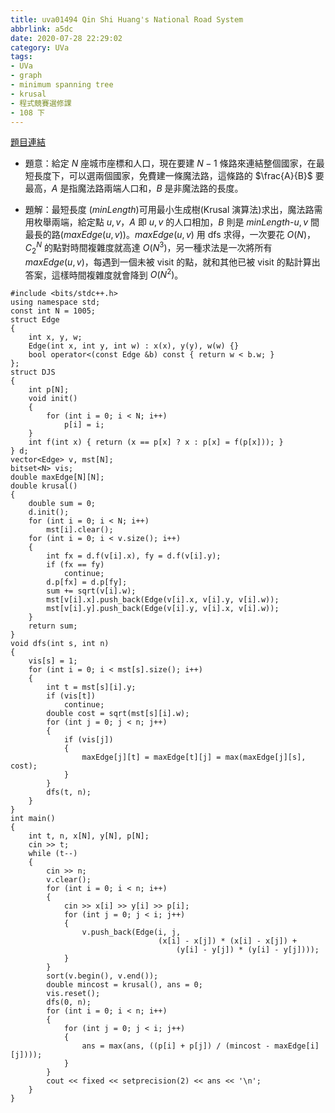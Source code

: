 ```yaml
---
title: uva01494 Qin Shi Huang's National Road System
abbrlink: a5dc
date: 2020-07-28 22:29:02
category: UVa
tags:
- UVa
- graph
- minimum spanning tree
- krusal
- 程式競賽選修課
- 108 下
---
```

[題目連結](https://onlinejudge.org/index.php?option=com_onlinejudge&Itemid=8&page=show_problem&problem=4240)
* 題意：給定 $N$ 座城市座標和人口，現在要建 $N-1$ 條路來連結整個國家，在最短長度下，可以選兩個國家，免費建一條魔法路，這條路的 $\frac{A}{B}$ 要最高，$A$ 是指魔法路兩端人口和，$B$ 是非魔法路的長度。
<!-- more -->
* 題解：最短長度 ($minLength$)可用最小生成樹(Krusal 演算法)求出，魔法路需用枚舉兩端，給定點 $u,v$，$A$ 即 $u,v$ 的人口相加，$B$ 則是 $minLength$-$u,v$ 間最長的路($maxEdge(u,v)$)。$maxEdge(u,v)$ 用 dfs 求得，一次要花 $O(N)$，$C^N_2$ 的點對時間複雜度就高達 $O(N^3)$，另一種求法是一次將所有 $maxEdge(u,v)$，每遇到一個未被 visit 的點，就和其他已被 visit 的點計算出答案，這樣時間複雜度就會降到 $O(N^2)$。
```cpp=
#include <bits/stdc++.h>
using namespace std;
const int N = 1005;
struct Edge
{
    int x, y, w;
    Edge(int x, int y, int w) : x(x), y(y), w(w) {}
    bool operator<(const Edge &b) const { return w < b.w; }
};
struct DJS
{
    int p[N];
    void init()
    {
        for (int i = 0; i < N; i++)
            p[i] = i;
    }
    int f(int x) { return (x == p[x] ? x : p[x] = f(p[x])); }
} d;
vector<Edge> v, mst[N];
bitset<N> vis;
double maxEdge[N][N];
double krusal()
{
    double sum = 0;
    d.init();
    for (int i = 0; i < N; i++)
        mst[i].clear();
    for (int i = 0; i < v.size(); i++)
    {
        int fx = d.f(v[i].x), fy = d.f(v[i].y);
        if (fx == fy)
            continue;
        d.p[fx] = d.p[fy];
        sum += sqrt(v[i].w);
        mst[v[i].x].push_back(Edge(v[i].x, v[i].y, v[i].w));
        mst[v[i].y].push_back(Edge(v[i].y, v[i].x, v[i].w));
    }
    return sum;
}
void dfs(int s, int n)
{
    vis[s] = 1;
    for (int i = 0; i < mst[s].size(); i++)
    {
        int t = mst[s][i].y;
        if (vis[t])
            continue;
        double cost = sqrt(mst[s][i].w);
        for (int j = 0; j < n; j++)
        {
            if (vis[j])
            {
                maxEdge[j][t] = maxEdge[t][j] = max(maxEdge[j][s], cost);
            }
        }
        dfs(t, n);
    }
}
int main()
{
    int t, n, x[N], y[N], p[N];
    cin >> t;
    while (t--)
    {
        cin >> n;
        v.clear();
        for (int i = 0; i < n; i++)
        {
            cin >> x[i] >> y[i] >> p[i];
            for (int j = 0; j < i; j++)
            {
                v.push_back(Edge(i, j,
                                 (x[i] - x[j]) * (x[i] - x[j]) +
                                     (y[i] - y[j]) * (y[i] - y[j])));
            }
        }
        sort(v.begin(), v.end());
        double mincost = krusal(), ans = 0;
        vis.reset();
        dfs(0, n);
        for (int i = 0; i < n; i++)
        {
            for (int j = 0; j < i; j++)
            {
                ans = max(ans, ((p[i] + p[j]) / (mincost - maxEdge[i][j])));
            }
        }
        cout << fixed << setprecision(2) << ans << '\n';
    }
}
```